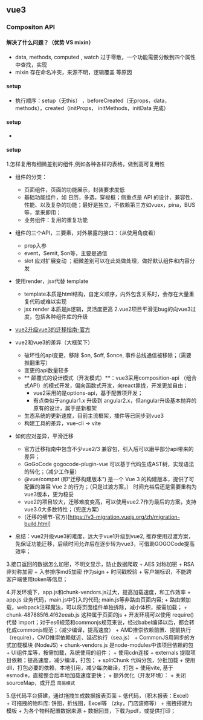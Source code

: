 ## vue3

### Compositon API
#### 解决了什么问题？（优势 VS mixin）
+ data, methods, computed , watch 过于零散，一个功能需要分散到四个属性中查找，实现
+ mixin 存在命名冲突，来源不明，逻辑覆盖 等原因
#### setup
+ 执行顺序：setup（无this） ，beforeCreated（无props，data，methods），created（initProps， initMethods，initData 完成）
#### setup
+ 
#### setup


#### 
1.怎样复用有细微差别的组件,例如各种各样的表格，做到高可复用性
+ 组件的分类：
  + 页面组件，页面的功能展示，封装要求度低
  + 基础功能组件，如 日历，多选，穿梭框；侧重点是 API 的设计、兼容性、性能、以及复杂的功能；最好是独立，不依赖第三方如vuex，pina，BUS等，拿来即用；
  + 业务组件：复用的重复功能
+ 组件的三个API，三要素，对外暴露的接口：（从使用角度看）
  + prop入参
  + event，$emit, $on等，主要是通信
  + slot 应对扩展变动 ；细微差别可以在此处做处理，做好默认组件和内容分发
+ 使用render，jsx代替 template
  + template本质是html结构，自定义顺序，内外包含关系时，会存在大量重复代码或难以实现
  + jsx render 本质是js逻辑，灵活度更高
2.vue2项目平滑无bug的向vue3过度，包括各种组件库的升级
+ [vue2升级vue3的迁移指南-官方](https://v3-migration.vuejs.org/zh/)

+ vue2和vue3的差异（大框架下）
  + 破坏性的api变更，移除 $on, $off, $once, 事件总线通信被移除；（需要推翻重写）
  + 变更的api数量较多
  + ** 颠覆式的设计模式（开发模式）**：vue3采用composition-api （组合式API）的模式开发，偏向函数式开发，向react靠拢，开发更加自由；
    + vue2采用的是options-api，基于配置项开发；
    + 有点类似于angular1.x 升级到 angular2.x，但angular升级基本抛弃的原有的设计，属于是新框架
  + 生态系统的更新速度，目前主流框架，插件等已同步到vue3
  + 构建工具的差异，vue-cli -> vite
+ 如何应对差异，平滑迁移
  + 官方迁移指南中包含不少vue2/3 兼容包，引入后可以磨平部分api带来的差异；
  +  GoGoCode gogocode-plugin-vue 可以基于代码生成AST树，实现语法的转化；（减少工作量）
  +  @vue/compat (即“迁移构建版本”) 是一个 Vue 3 的构建版本，提供了可配置的兼容 Vue 2 的行为；（只是过渡方案，）
      时间充裕后还是需要重构为vue3版本，更为稳妥
  +  vue2的项目较大，迁移难度变高，可以使用vue2.7作为最后的方案，支持vue3.0大多数特性；（兜底方案）
  +  (迁移的细节-官方)[https://v3-migration.vuejs.org/zh/migration-build.html]
+ 总结：vue2升级vue3的难度，远大于vue1升级到vue2, 推荐使用过渡方案，先保证功能迁移，后续时间允许后在逐步转为vue3，可借助GOGOCode提高效率；

3.接口返回的数据怎么加密，不明文显示，防止数据爬取
    + AES 对称加密
    + RSA 非对称加密
    + 入参排序md5加密 作为sign
    + 时间戳校验
    + 客户端标识，不能跨客户端使用token等信息；
  
4.开发环境下，app.js和chunk-vendors.js过大，提高加载速度，和工作效率
    + app.js 业务代码，main.js中引入的代码; main.js等非路由页面内容;
      + 路由懒加载，webpack注释魔法，可以将页面组件单独拆除，减小体积，按需加载；
        + chunk-487885f6.4f62eeab.js 这种属于页面的js
      + 开发环境可以使用 require() 代替 import；对于es6规范和commonjs规范来说，经过babel编译以后，都会转化成commonjs规范；（减少编译，提高速度）
        + AMD推崇依赖前置、提前执行（require），CMD推崇依赖就近、延迟执行（sea.js）
        + CommonJS用同步的方式加载模块 (NodeJS)
    + chunk-vendors.js 是node-modules中该项目依赖的包
      + UI组件库等，按需加载，系统使用的组件；
      + 使用cdn连接 + externals 提取项目依赖；提高速度，减少编译，打包；
      + splitChunk 代码分包，分批加载
      + 使用dll，打包必要的依赖，本地引用，减少每次编译，打包
      + 使用vite, 基于esmodle，直接整合后本地加载速度更快；
    + 额外优化（开发环境）：
      + 关闭sourceMap，或开启 `简易模式`
  

5.低代码平台搭建，通过拖拽生成数据报表页面
    + 低代码，（积木报表：Excel）
    + 可拖拽的物料库: 饼图，折线图，Excel等 （zky，门店装修等）
    + 拖拽搭建为模板
    + 为各个物料配置数据来源
    + 数据回显，下载为pdf，或提供打印；